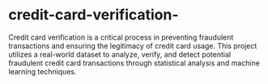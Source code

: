 # credit-card-verification-
Credit card verification is a critical process in preventing fraudulent transactions and ensuring the legitimacy of credit card usage. This project utilizes a real-world dataset to analyze, verify, and detect potential fraudulent credit card transactions through statistical analysis and machine learning techniques.
